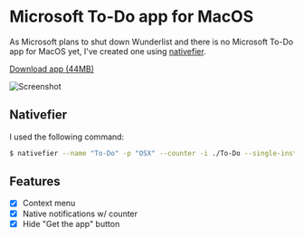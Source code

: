 # Microsoft To-Do app for MacOS

As Microsoft plans to shut down Wunderlist and there is no Microsoft To-Do app for MacOS yet, I've created one using [nativefier](https://github.com/gfpacheco/Nativefier).

[Download app (44MB)](https://github.com/Wowu/microsoft-todo-osx/raw/master/To-Do.zip)

![Screenshot](https://github.com/Wowu/microsoft-todo-osx/raw/master/screenshot.png)


## Nativefier

I used the following command:

```bash
$ nativefier --name "To-Do" -p "OSX" --counter -i ./To-Do --single-instance --width=880 --height=630 --min-width=600 --min-height=330 --internal-urls="((microsoftonline|live)\.com|(todo|to-do)\.microsoft\.com)" --disable-context-menu --inject ./style.css https://to-do.microsoft.com/login
```

## Features

- [x] Context menu
- [x] Native notifications w/ counter
- [x] Hide "Get the app" button

